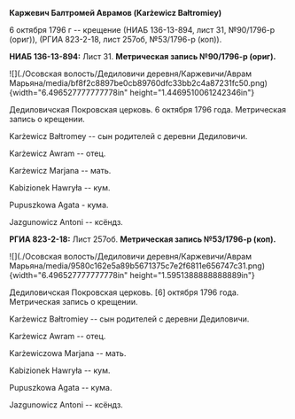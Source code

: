 **Каржевич Балтромей Аврамов (Karżewicz Bałtromiey)**

6 октября 1796 г -- крещение (НИАБ 136-13-894, лист 31, №90/1796-р
(ориг)), (РГИА 823-2-18, лист 257об, №53/1796-р (коп)).

**НИАБ 136-13-894:** Лист 31. **Метрическая запись №90/1796-р (ориг).**

![](./Осовская волость/Дедиловичи деревня/Каржевичи/Аврам Марьяна/media/bf8f2c8897be0cb89760dfc33bb2c4a87231fc50.png){width="6.496527777777778in"
height="1.4469510061242346in"}

Дедиловичская Покровская церковь. 6 октября 1796 года. Метрическая
запись о крещении.

Karżewicz Bałtromey -- сын родителей с деревни Дедиловичи.

Karżewicz Awram -- отец.

Karżewicz Marjana -- мать.

Kabizionek Hawryła -- кум.

Pupuszkowa Agata - кума.

Jazgunowicz Antoni -- ксёндз.

**РГИА 823-2-18:** Лист 257об. **Метрическая запись №53/1796-р (коп).**

![](./Осовская волость/Дедиловичи деревня/Каржевичи/Аврам Марьяна/media/9580c162e5a89b5671375c7e2f6811e656747c31.png){width="6.496527777777778in"
height="1.5951388888888889in"}

Дедиловичская Покровская церковь. \[6\] октября 1796 года. Метрическая
запись о крещении.

Karżewicz Bałtromiey -- сын родителей с деревни Дедиловичи.

Karżewicz Awram -- отец.

Karżewiczowa Marjana -- мать.

Kabizionek Hawryła -- кум.

Pupuszkowa Agata -- кума.

Jazgunowicz Antoni -- ксёндз.

